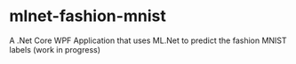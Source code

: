 # mlnet-fashion-mnist
A .Net Core WPF Application that uses ML.Net to predict the fashion MNIST labels (work in progress) 
